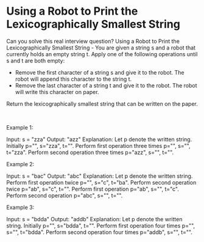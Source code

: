 # Using a Robot to Print the Lexicographically Smallest String

Can you solve this real interview question? Using a Robot to Print the Lexicographically Smallest String - You are given a string s and a robot that currently holds an empty string t. Apply one of the following operations until s and t are both empty:

 * Remove the first character of a string s and give it to the robot. The robot will append this character to the string t.
 * Remove the last character of a string t and give it to the robot. The robot will write this character on paper.

Return the lexicographically smallest string that can be written on the paper.

 

Example 1:


Input: s = "zza"
Output: "azz"
Explanation: Let p denote the written string.
Initially p="", s="zza", t="".
Perform first operation three times p="", s="", t="zza".
Perform second operation three times p="azz", s="", t="".


Example 2:


Input: s = "bac"
Output: "abc"
Explanation: Let p denote the written string.
Perform first operation twice p="", s="c", t="ba". 
Perform second operation twice p="ab", s="c", t="". 
Perform first operation p="ab", s="", t="c". 
Perform second operation p="abc", s="", t="".


Example 3:


Input: s = "bdda"
Output: "addb"
Explanation: Let p denote the written string.
Initially p="", s="bdda", t="".
Perform first operation four times p="", s="", t="bdda".
Perform second operation four times p="addb", s="", t="".
